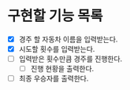# 구현할 기능 목록
- [x] 경주 할 자동차 이름을 입력받는다.
- [x] 시도할 횟수를 입력받는다.
- [ ] 입력받은 횟수만큼 경주를 진행한다.
  - [ ] 진행 현황을 출력한다.
- [ ] 최종 우승자를 출력한다.